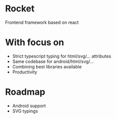 # Rocket

Frontend framework based on react

# With focus on
- Strict typescript typing for html/svg/... attributes
- Same codebase for android/html/svg/...
- Combining best libraries available 
- Productivity

# Roadmap
- Android support
- SVG typings